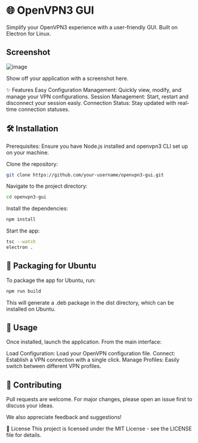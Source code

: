 # 🌐 OpenVPN3 GUI

Simplify your OpenVPN3 experience with a user-friendly GUI. Built on Electron for Linux.

## Screenshot
![image](https://github.com/msharifi99/openvpn3-gui/assets/33135409/4017787d-7444-4c2e-8278-d354a77242f6)


Show off your application with a screenshot here.

✨ Features
Easy Configuration Management: Quickly view, modify, and manage your VPN configurations.
Session Management: Start, restart and disconnect your session easly.
Connection Status: Stay updated with real-time connection statuses.

## 🛠️ Installation
Prerequisites: Ensure you have Node.js installed and openvpn3 CLI set up on your machine.

Clone the repository:

```bash
git clone https://github.com/your-username/openvpn3-gui.git
```

Navigate to the project directory:

```bash
cd openvpn3-gui
```

Install the dependencies:

```bash
npm install
```

Start the app:

```bash
tsc --watch
electron .
```

## 💼 Packaging for Ubuntu
To package the app for Ubuntu, run:

```bash
npm run build
```

This will generate a .deb package in the dist directory, which can be installed on Ubuntu.

## 🚀 Usage
Once installed, launch the application. From the main interface:

Load Configuration: Load your OpenVPN configuration file.
Connect: Establish a VPN connection with a single click.
Manage Profiles: Easily switch between different VPN profiles.

## 🤝 Contributing
Pull requests are welcome. For major changes, please open an issue first to discuss your ideas.

We also appreciate feedback and suggestions!

📖 License
This project is licensed under the MIT License - see the LICENSE file for details.

